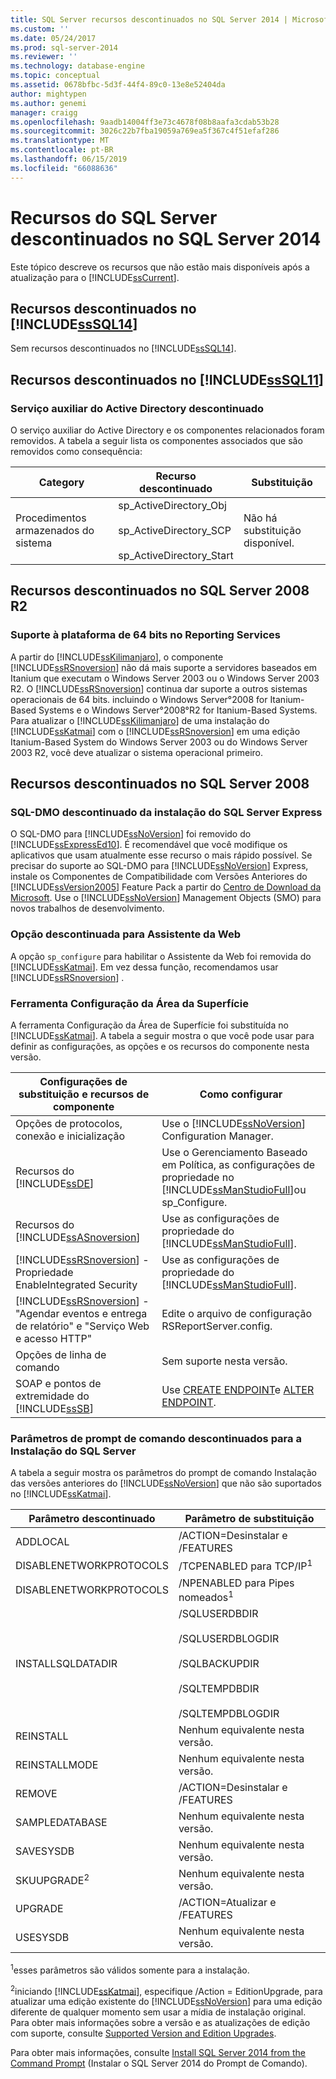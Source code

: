```yaml
---
title: SQL Server recursos descontinuados no SQL Server 2014 | Microsoft Docs
ms.custom: ''
ms.date: 05/24/2017
ms.prod: sql-server-2014
ms.reviewer: ''
ms.technology: database-engine
ms.topic: conceptual
ms.assetid: 0678bfbc-5d3f-44f4-89c0-13e8e52404da
author: mightypen
ms.author: genemi
manager: craigg
ms.openlocfilehash: 9aadb14004ff3e73c4678f08b8aafa3cdab53b28
ms.sourcegitcommit: 3026c22b7fba19059a769ea5f367c4f51efaf286
ms.translationtype: MT
ms.contentlocale: pt-BR
ms.lasthandoff: 06/15/2019
ms.locfileid: "66088636"
---
```

# <a name="discontinued-sql-server-features-in-sql-server-2014"></a>Recursos do SQL Server descontinuados no SQL Server 2014
  Este tópico descreve os recursos que não estão mais disponíveis após a atualização para o [!INCLUDE[ssCurrent](../includes/sscurrent-md.md)].  
  
## <a name="discontinued-features-in-includesssql14includessssql14-mdmd"></a>Recursos descontinuados no [!INCLUDE[ssSQL14](../includes/sssql14-md.md)]  
 Sem recursos descontinuados no [!INCLUDE[ssSQL14](../includes/sssql14-md.md)].  
  
## <a name="discontinued-features-in-includesssql11includessssql11-mdmd"></a>Recursos descontinuados no [!INCLUDE[ssSQL11](../includes/sssql11-md.md)]  
  
### <a name="discontinued-active-directory-helper-service"></a>Serviço auxiliar do Active Directory descontinuado  
 O serviço auxiliar do Active Directory e os componentes relacionados foram removidos. A tabela a seguir lista os componentes associados que são removidos como consequência:  
  
|Category|Recurso descontinuado|Substituição|  
|--------------|--------------------------|-----------------|  
|Procedimentos armazenados do sistema|sp_ActiveDirectory_Obj<br /><br /> sp_ActiveDirectory_SCP<br /><br /> sp_ActiveDirectory_Start|Não há substituição disponível.|  
  
## <a name="discontinued-features-in-sql-server-2008-r2"></a>Recursos descontinuados no SQL Server 2008 R2  
  
### <a name="64-bit-platform-support-in-reporting-services"></a>Suporte à plataforma de 64 bits no Reporting Services  
 A partir do [!INCLUDE[ssKilimanjaro](../includes/sskilimanjaro-md.md)], o componente [!INCLUDE[ssRSnoversion](../includes/ssrsnoversion-md.md)] não dá mais suporte a servidores baseados em Itanium que executam o Windows Server 2003 ou o Windows Server 2003 R2. O [!INCLUDE[ssRSnoversion](../includes/ssrsnoversion-md.md)] continua dar suporte a outros sistemas operacionais de 64 bits. incluindo o Windows Server°2008 for Itanium-Based Systems e o Windows Server°2008°R2 for Itanium-Based Systems. Para atualizar o [!INCLUDE[ssKilimanjaro](../includes/sskilimanjaro-md.md)] de uma instalação do [!INCLUDE[ssKatmai](../includes/sskatmai-md.md)] com o [!INCLUDE[ssRSnoversion](../includes/ssrsnoversion-md.md)] em uma edição Itanium-Based System do Windows Server 2003 ou do Windows Server 2003 R2, você deve atualizar o sistema operacional primeiro.  
  
## <a name="discontinued-features-in-sql-server-2008"></a>Recursos descontinuados no SQL Server 2008  
  
### <a name="discontinued-sql-dmo-from-sql-server-express-installation"></a>SQL-DMO descontinuado da instalação do SQL Server Express  
 O SQL-DMO para [!INCLUDE[ssNoVersion](../includes/ssnoversion-md.md)] foi removido do [!INCLUDE[ssExpressEd10](../includes/ssexpressed10-md.md)]. É recomendável que você modifique os aplicativos que usam atualmente esse recurso o mais rápido possível. Se precisar do suporte ao SQL-DMO para [!INCLUDE[ssNoVersion](../includes/ssnoversion-md.md)] Express, instale os Componentes de Compatibilidade com Versões Anteriores do [!INCLUDE[ssVersion2005](../includes/ssversion2005-md.md)] Feature Pack a partir do [Centro de Download da Microsoft](https://go.microsoft.com/fwlink/?LinkID=51230). Use o [!INCLUDE[ssNoVersion](../includes/ssnoversion-md.md)] Management Objects (SMO) para novos trabalhos de desenvolvimento.  
  
### <a name="discontinued-option-for-web-assistant"></a>Opção descontinuada para Assistente da Web  
 A opção `sp_configure` para habilitar o Assistente da Web foi removida do [!INCLUDE[ssKatmai](../includes/sskatmai-md.md)]. Em vez dessa função, recomendamos usar [!INCLUDE[ssRSnoversion](../includes/ssrsnoversion-md.md)] .  
  
### <a name="surface-area-configuration-tool"></a>Ferramenta Configuração da Área da Superfície  
 A ferramenta Configuração da Área de Superfície foi substituída no [!INCLUDE[ssKatmai](../includes/sskatmai-md.md)]. A tabela a seguir mostra o que você pode usar para definir as configurações, as opções e os recursos do componente nesta versão.  
  
|Configurações de substituição e recursos de componente|Como configurar|  
|-------------------------------------------------|----------------------|  
|Opções de protocolos, conexão e inicialização|Use o [!INCLUDE[ssNoVersion](../includes/ssnoversion-md.md)] Configuration Manager.|  
|Recursos do [!INCLUDE[ssDE](../includes/ssde-md.md)]|Use o Gerenciamento Baseado em Política, as configurações de propriedade no [!INCLUDE[ssManStudioFull](../includes/ssmanstudiofull-md.md)]ou sp_Configure.|  
|Recursos do [!INCLUDE[ssASnoversion](../includes/ssasnoversion-md.md)]|Use as configurações de propriedade do [!INCLUDE[ssManStudioFull](../includes/ssmanstudiofull-md.md)].|  
|[!INCLUDE[ssRSnoversion](../includes/ssrsnoversion-md.md)] -Propriedade EnableIntegrated Security|Use as configurações de propriedade do [!INCLUDE[ssManStudioFull](../includes/ssmanstudiofull-md.md)].|  
|[!INCLUDE[ssRSnoversion](../includes/ssrsnoversion-md.md)] -"Agendar eventos e entrega de relatório" e "Serviço Web e acesso HTTP"|Edite o arquivo de configuração RSReportServer.config.|  
|Opções de linha de comando|Sem suporte nesta versão.|  
|SOAP e pontos de extremidade do [!INCLUDE[ssSB](../includes/sssb-md.md)]|Use [CREATE ENDPOINT](/sql/t-sql/statements/create-endpoint-transact-sql)e [ALTER ENDPOINT](/sql/t-sql/statements/alter-endpoint-transact-sql).|  
  
### <a name="discontinued-command-prompt-parameters-for-sql-server-setup"></a>Parâmetros de prompt de comando descontinuados para a Instalação do SQL Server  
 A tabela a seguir mostra os parâmetros do prompt de comando Instalação das versões anteriores do [!INCLUDE[ssNoVersion](../includes/ssnoversion-md.md)] que não são suportados no [!INCLUDE[ssKatmai](../includes/sskatmai-md.md)].  
  
|Parâmetro descontinuado|Parâmetro de substituição|  
|----------------------------|---------------------------|  
|ADDLOCAL|/ACTION=Desinstalar e /FEATURES|  
|DISABLENETWORKPROTOCOLS|/TCPENABLED para TCP/IP<sup>1</sup>|  
|DISABLENETWORKPROTOCOLS|/NPENABLED para Pipes nomeados<sup>1</sup>|  
|INSTALLSQLDATADIR|/SQLUSERDBDIR<br /><br /> /SQLUSERDBLOGDIR<br /><br /> /SQLBACKUPDIR<br /><br /> /SQLTEMPDBDIR<br /><br /> /SQLTEMPDBLOGDIR|  
|REINSTALL|Nenhum equivalente nesta versão.|  
|REINSTALLMODE|Nenhum equivalente nesta versão.|  
|REMOVE|/ACTION=Desinstalar e /FEATURES|  
|SAMPLEDATABASE|Nenhum equivalente nesta versão.|  
|SAVESYSDB|Nenhum equivalente nesta versão.|  
|SKUUPGRADE<sup>2</sup>|Nenhum equivalente nesta versão.|  
|UPGRADE|/ACTION=Atualizar e /FEATURES|  
|USESYSDB|Nenhum equivalente nesta versão.|  
  
 <sup>1</sup>esses parâmetros são válidos somente para a instalação.  
  
 <sup>2</sup>iniciando [!INCLUDE[ssKatmai](../includes/sskatmai-md.md)], especifique /Action = EditionUpgrade, para atualizar uma edição existente do [!INCLUDE[ssNoVersion](../includes/ssnoversion-md.md)] para uma edição diferente de qualquer momento sem usar a mídia de instalação original. Para obter mais informações sobre a versão e as atualizações de edição com suporte, consulte [Supported Version and Edition Upgrades](../database-engine/install-windows/supported-version-and-edition-upgrades.md).  
  
 Para obter mais informações, consulte [Install SQL Server 2014 from the Command Prompt](../database-engine/install-windows/install-sql-server-from-the-command-prompt.md) (Instalar o SQL Server 2014 do Prompt de Comando).  
  
  
